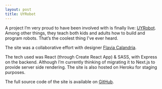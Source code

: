 ```yaml
---
layout: post
title: UYRobot
---
```


A project I’m very proud to have been involved with is finally live: [UYRobot](http://www.uyrobot.com.uy/). Among other things, they teach both kids and adults how to build and program robots. That’s the coolest thing I’ve ever heard.

The site was a collaborative effort with designer [Flavia Calandria](https://www.flaviacalandria.com/).

The tech used was React (through Create React App) & SASS, with Express on the backend. Although I’m currently thinking of migrating it to Next.js to provide server side rendering. The site is also hosted on Heroku for staging purposes.

The full source code of the site is available on [GitHub](https://github.com/HiroAgustin/uy-robot/).

